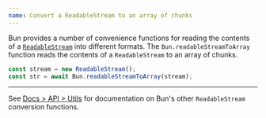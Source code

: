 ```yaml
---
name: Convert a ReadableStream to an array of chunks
---
```


Bun provides a number of convenience functions for reading the contents of a [`ReadableStream`](https://developer.mozilla.org/en-US/docs/Web/API/ReadableStream) into different formats. The `Bun.readableStreamToArray` function reads the contents of a `ReadableStream` to an array of chunks.

```ts
const stream = new ReadableStream();
const str = await Bun.readableStreamToArray(stream);
```

---

See [Docs > API > Utils](https://bun.sh/docs/api/utils#bun-readablestreamto) for documentation on Bun's other `ReadableStream` conversion functions.
